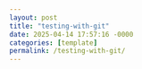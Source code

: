 ```yaml
---
layout: post
title: "testing-with-git"
date: 2025-04-14 17:57:16 -0000
categories: [template]
permalink: /testing-with-git/
---
```

